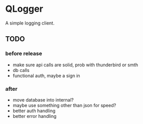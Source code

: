 # QLogger

A simple logging client.

## TODO

### before release
- make sure api calls are solid, prob with thunderbird or smth
- db calls
- functional auth, maybe a sign in

### after
- move database into internal?
- maybe use something other than json for speed?
- better auth handling
- better error handling
